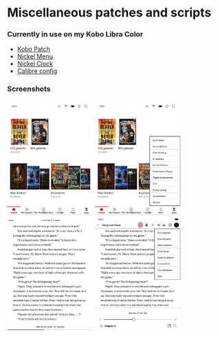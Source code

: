 # Miscellaneous patches and scripts
### Currently in use on my Kobo Libra Color
* [Kobo Patch](https://github.com/jacobfresco/kobo-misc/tree/main/kobo-patch)
* [Nickel Menu](https://github.com/jacobfresco/kobo-misc/tree/main/nickel-menu)
* [Nickel Clock](https://github.com/jacobfresco/kobo-misc/tree/main/nickelclock)
* [Calibre config](https://github.com/jacobfresco/kobo-misc/tree/main/calibre)
  
### Screenshots
<img src="https://github.com/jacobfresco/kobo-misc/blob/main/images/screen_003.png" width="200"> <img src="https://github.com/jacobfresco/kobo-misc/blob/main/images/screen_004.png" width="200"> <img src="https://github.com/jacobfresco/kobo-misc/blob/main/images/screen_005.png" width="200"> <img src="https://github.com/jacobfresco/kobo-misc/blob/main/images/screen_006.png" width="200">

